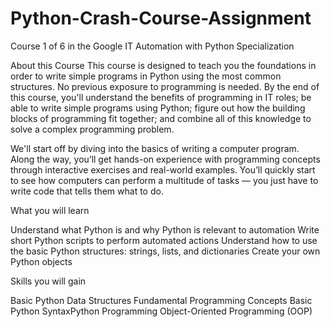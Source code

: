 # Python-Crash-Course-Assignment
Course 1 of 6 in the Google IT Automation with Python Specialization


About this Course
This course is designed to teach you the foundations in order to write simple programs in Python using the most common structures. No previous exposure to programming is needed. By the end of this course, you'll understand the benefits of programming in IT roles; be able to write simple programs using Python; figure out how the building blocks of programming fit together; and combine all of this knowledge to solve a complex programming problem. 

We'll start off by diving into the basics of writing a computer program. Along the way, you’ll get hands-on experience with programming concepts through interactive exercises and real-world examples. You’ll quickly start to see how computers can perform a multitude of tasks — you just have to write code that tells them what to do.


What you will learn

Understand what Python is and why Python is relevant to automation
Write short Python scripts to perform automated actions
Understand how to use the basic Python structures: strings, lists, and dictionaries
Create your own Python objects

Skills you will gain

Basic Python
Data Structures
Fundamental Programming Concepts
Basic Python SyntaxPython Programming
Object-Oriented Programming (OOP)
